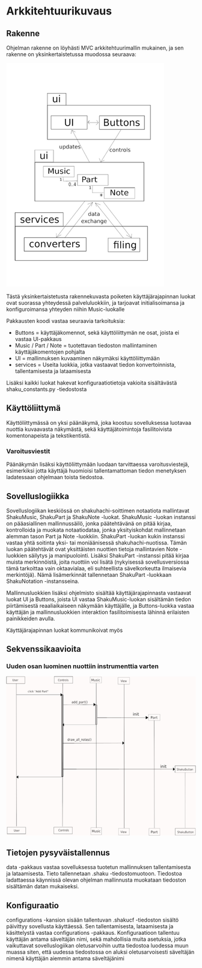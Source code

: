 # Arkkitehtuurikuvaus

## Rakenne

Ohjelman rakenne on löyhästi MVC arkkitehtuurimallin mukainen, ja sen rakenne on yksinkertaistetussa muodossa seuraava:

<img src="https://github.com/ElectricShakuhachi/ot-harjoitustyo/blob/master/dokumentaatio/kuvat/architecture.jpg" width="420">

Tästä yksinkertaistetusta rakennekuvasta poiketen käyttäjärajapinnan luokat ovat suorassa yhteydessä palveluluokkiin, ja tarjoavat initialisoimansa ja konfiguroimansa yhteyden niihin Music-luokalle

Pakkausten koodi vastaa seuraavia tarkoituksia:

- Buttons = käyttäjäkomennot, sekä käyttöliittymän ne osat, joista ei vastaa UI-pakkaus
- Music / Part / Note = tuotettavan tiedoston mallintaminen käyttäjäkomentojen pohjalta
- UI = mallinnuksen kuvaaminen näkymäksi käyttöliittymään
- services = Useita luokkia, jotka vastaavat tiedon konvertoinnista, tallentamisesta ja lataamisesta 

Lisäksi kaikki luokat hakevat konfiguraatiotietoja vakioita sisältävästä shaku_constants.py -tiedostosta

## Käyttöliittymä

Käyttöliittymässä on yksi päänäkymä, joka koostuu sovelluksessa luotavaa nuottia kuvaavasta näkymästä, sekä käyttäjätoimintoja fasilitoivista komentonapeista ja tekstikentistä. 

### Varoitusviestit

Päänäkymän lisäksi käyttöliittymään luodaan tarvittaessa varoitusviestejä, esimerkiksi jotta käyttäjä huomioisi tallentamattoman tiedon menetyksen ladatessaan ohjelmaan toista tiedostoa.

## Sovelluslogiikka

Sovelluslogiikan keskiössä on shakuhachi-soittimen notaatiota mallintavat ShakuMusic, ShakuPart ja ShakuNote -luokat.
ShakuMusic -luokan instanssi on pääasiallinen mallinnussäilö, jonka päätehtävänä on pitää kirjaa, kontrolloida ja muokata
notaatiodataa, jonka yksityiskohdat mallinnetaan alemman tason Part ja Note -luokkiin.
  ShakuPart -luokan kukin instanssi vastaa yhtä soitinta yksi- tai moniäänisessä shakuhachi-nuotissa. Tämän luokan päätehtävät
ovat yksittäisten nuottien tietoja mallintavien Note -luokkien säilytys ja manipuolointi. Lisäksi ShakuPart -instanssi pitää
kirjaa muista merkinnöistä, joita nuottiin voi lisätä (nykyisessä sovellusversiossa tämä tarkoittaa vain oktaavialaa, eli 
suhteellista sävelkorkeutta ilmaisevia merkintöjä). Nämä lisämerkinnät tallennetaan ShakuPart -luokkaan ShakuNotation -instansseina.

Mallinnusluokkien lisäksi ohjelmisto sisältää käyttäjärajapinnasta vastaavat luokat UI ja Buttons, joista UI vastaa ShakuMusic-luokan sisältämän tiedon piirtämisestä reaaliaikaiseen näkymään käyttäjälle, ja Buttons-luokka vastaa käyttäjän ja mallinnusluokkien interaktion fasilitoimisesta lähinnä erilaisten painikkeiden avulla. 

Käyttäjärajapinnan luokat kommunikoivat myös 

## Sekvenssikaavioita

### Uuden osan luominen nuottiin instrumenttia varten

<img src="https://github.com/ElectricShakuhachi/ot-harjoitustyo/blob/master/dokumentaatio/kuvat/sequence_add_part.jpg" width="820">

## Tietojen pysyväistallennus

data -pakkaus vastaa sovelluksessa tuotetun mallinnuksen tallentamisesta ja lataamisesta. Tieto tallennetaan .shaku -tiedostomuotoon. Tiedostoa ladattaessa käynnissä olevan ohjelman mallinnusta muokataan tiedoston sisältämän datan mukaiseksi.

## Konfiguraatio

configurations -kansion sisään tallentuvan .shakucf -tiedoston sisältö päivittyy sovellusta käyttäessä. Sen tallentamisesta, lataamisesta ja käsittelystä vastaa configurations -pakkaus. Konfiguraatioon tallentuu käyttäjän antama säveltäjän nimi, sekä mahdollisia muita asetuksia, jotka vaikuttavat sovelluslogiikan oletusarvoihin uutta tiedostoa luodessa muun muassa siten, että uudessa tiedostossa on aluksi oletusarvoisesti säveltäjän nimenä käyttäjän aiemmin antama säveltäjänimi
